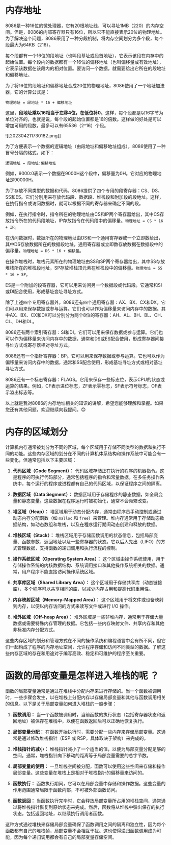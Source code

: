 # 内存地址

8086是一种16位的微处理器，它有20根地址线，可以寻址1MB（220）的内存空间。但是，8086的内部寄存器只有16位，所以它不能直接表示20位的物理地址。为了解决这个问题，8086采用了一种分段机制，将内存空间划分为多个段，每个段最大为64KB（216）。

每个段都有一个16位的段地址（也叫段基址或段首地址），它表示该段在内存中的起始位置。每个段内的数据都有一个16位的偏移地址（也叫偏移量或有效地址），它表示该数据在该段内的相对位置。要访问一个数据，就需要给出它所在的段地址和偏移地址。

为了将16位的段地址和偏移地址合成20位的物理地址，8086使用了一个地址加法器，它的计算公式是：

`物理地址 = 段地址 * 16 + 偏移地址`

这里，**段地址乘以16相当于左移4位，在低位补0**。这样，每个段都是以16字节为单位对齐的，也就是说，每个段的起始位置都是16的倍数。这样做的好处是可以增加可用的段数，最多可以有65536（2^16）个段。

![[202304211730182.png]]

为了方便表示一个数据的逻辑地址（由段地址和偏移地址组成），8086使用了一种冒号分隔的格式，如下：

`逻辑地址 = 段地址:偏移地址`

例如，9000:0表示一个数据在9000H这个段中，偏移量为0H。它对应的物理地址是90000H。

为了存放不同类型的数据和代码，8086提供了四个专用的段寄存器：CS、DS、SS和ES。它们分别用来存放代码段、数据段、堆栈段和附加段的段地址。这样，在执行指令或访问数据时，就可以根据不同的寄存器来确定不同的段。

例如，在执行指令时，指令所在的物理地址由CS和IP两个寄存器给出，其中CS存放指令所在的代码段地址，IP存放指令在代码段中的偏移量。`物理地址 = CS * 16 + IP`。

在访问数据时，数据所在的物理地址由DS和一个通用寄存器或一个立即数给出，其中DS存放数据所在的数据段地址，通用寄存器或立即数存放数据在数据段中的偏移量。`物理地址 = DS * 16 + 偏移量`。

在操作堆栈时，堆栈元素所在的物理地址由SS和SP两个寄存器给出，其中SS存放堆栈所在的堆栈段地址，SP存放堆栈顶元素在堆栈段中的偏移量。`物理地址 = SS * 16 + SP`。

ES是一个附加的段寄存器，它可以用来访问另一个数据段或代码段。它通常和SI或DI配合使用，形成基址变址寻址方式。

除了上述四个专用寄存器外，8086还有四个通用寄存器：AX、BX、CX和DX。它们可以用来保存数据或参与运算。它们也可以作为偏移量来访问内存中的数据。其中AX、BX、CX和DX可以分别分为两个8位的寄存器：AH、AL、BH、BL、CH、CL、DH和DL。

8086还有两个索引寄存器：SI和DI。它们可以用来保存数据或参与运算。它们也可以作为偏移量来访问内存中的数据，通常和DS或ES配合使用，形成寄存器间接寻址方式或寄存器相对寻址方式。

8086还有一个指针寄存器：BP。它可以用来保存数据或参与运算。它也可以作为偏移量来访问内存中的数据，通常和SS配合使用，形成基址寻址方式或相对基址寻址方式。

8086还有一个标志寄存器：FLAGS。它用来保存一些标志位，表示CPU的状态或运算的结果。例如，CF表示进位标志，ZF表示零标志，SF表示符号标志，OF表示溢出标志等。

以上就是我对8086的内存地址相关的知识的讲解，希望您能够理解和掌握。如果您还有其他问题，欢迎继续向我提问。😊

# 内存的区域划分

计算机内存通常被划分为不同的区域，每个区域用于存储不同类型的数据和执行不同的功能。这些内存区域的划分在不同的计算机体系结构和操作系统中可能会有一些变化，但通常包括以下主要区域：

1. **代码区域（Code Segment）：** 代码区域存储正在执行的程序的机器指令。这是程序的可执行代码部分，通常包括程序的指令和常量数据。在多任务操作系统中，每个运行的程序或进程都有自己的代码区域，以保证程序之间的隔离。

2. **数据区域（Data Segment）：** 数据区域用于存储程序的静态数据，如全局变量和静态变量。这些数据在程序运行时被初始化，通常不会频繁改变。

3. **堆区域（Heap）：** 堆区域用于动态分配内存，通常由程序员手动控制或通过动态内存分配函数（如 `malloc` 和 `free`）来管理。堆内存通常用于存储动态数据结构，如动态数组和堆栈，以及在程序运行期间动态创建和释放的数据。

4. **堆栈区域（Stack）：** 堆栈区域用于存储函数调用的状态信息，包括局部变量、函数参数、返回地址以及一些寄存器的状态。它以后入先出（LIFO）的方式管理数据，支持函数的递归调用和执行流程的控制。

5. **操作系统区域（Operating System Area）：** 这个区域由操作系统使用，用于存储操作系统的内核数据结构、系统调用接口和其他操作系统相关的数据。通常，用户程序不能直接访问操作系统区域。

6. **共享库区域（Shared Library Area）：** 这个区域用于存储共享库（动态链接库），多个程序可以共享相同的库，以减少内存占用和提高代码重用性。

7. **内存映射区域（Memory-Mapped Area）：** 这个区域用于将文件或设备映射到内存，以便以内存访问的方式来读写文件或进行 I/O 操作。

8. **堆外区域（Off-heap Area）：** 堆外区域是一些非堆内存，通常用于存储大量数据或需要特殊内存管理的数据。它包括一些内存映射文件、共享内存和其他非标准内存分配方式。

这些内存区域的划分和管理方式在不同的操作系统和编程语言中会有所不同，但它们一起构成了程序的内存地址空间，允许程序存储和访问不同类型的数据。了解这些内存区域的存在和用途对于编写高效、稳定和可维护的程序至关重要。



# 函数的局部变量是怎样进入堆栈的呢 ？

函数的局部变量通常是通过在堆栈中分配内存来进行存储的。当一个函数被调用时，一些步骤会发生，以在堆栈上分配内存以存储局部变量和其他与函数调用相关的信息。以下是关于局部变量如何进入堆栈的一般步骤：

1. **函数调用：** 当一个函数被调用时，当前函数的执行状态（包括寄存器状态和返回地址）被保存在堆栈中，以便在函数返回后可以正确地恢复执行。

2. **局部变量分配：** 在函数开始执行时，需要分配一些内存来存储局部变量。这通常是通过修改堆栈指针（ESP 或 RSP，具体取决于架构）来完成的。

3. **堆栈指针的减小：** 堆栈指针减小了一个适当的值，以便为局部变量分配足够的空间。通常，堆栈指针向下移动的距离等于局部变量需要的总字节数。

4. **局部变量的使用：** 一旦堆栈空间被分配，函数可以使用这些空间来存储和操作局部变量。这些变量在堆栈上是相对于堆栈指针的偏移量来访问的。

5. **函数执行：** 函数执行期间，它可以在局部变量中存储和操作数据。这些变量的作用范围通常局限于函数内部，不可被外部函数访问。

6. **函数返回：** 当函数执行完毕时，它会释放局部变量所占用的堆栈空间，通常通过将堆栈指针恢复到原始状态来完成。然后，函数将从堆栈中弹出保存的执行状态，包括返回地址，以继续执行调用者函数。

这种方式通过堆栈来存储局部变量确保了函数调用之间的隔离和独立性，因为每个函数都有自己的堆栈帧，局部变量不会相互干扰。这也使得递归函数调用成为可能，因为每个递归调用都会有自己的局部变量存储空间。